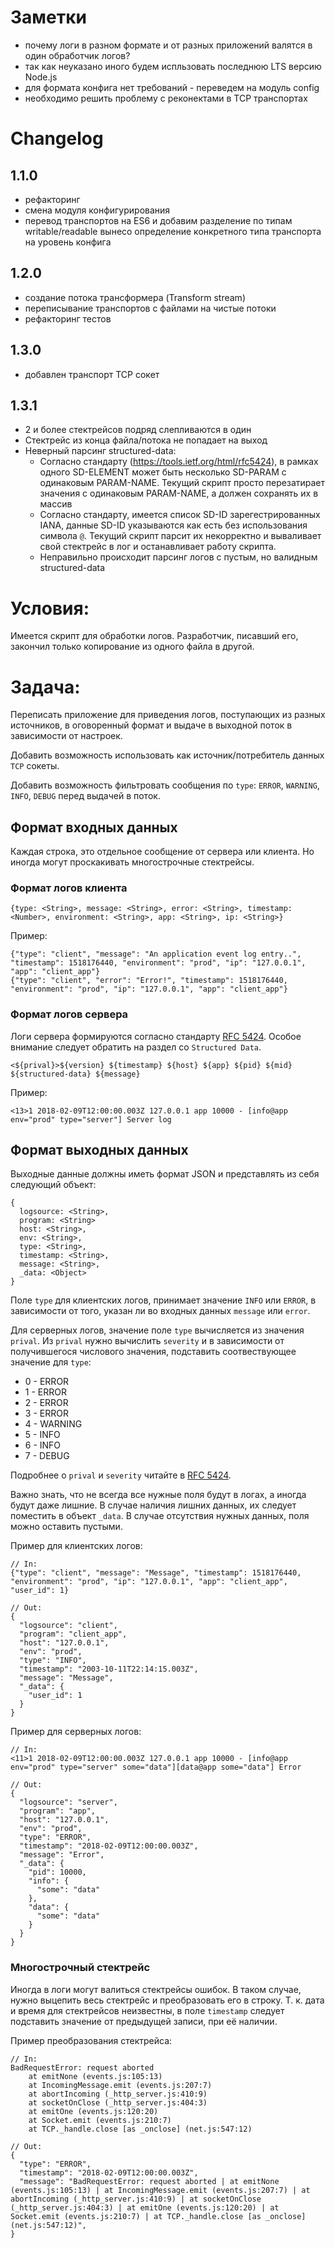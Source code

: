 # Заметки
- почему логи в разном формате и от разных приложений валятся в один обработчик логов?
- так как неуказано иного будем испльзовать последнюю LTS версию Node.js
- для формата конфига нет требований - переведем на модуль config
- необходимо решить проблему с реконектами в TCP транспортах

# Changelog
## 1.1.0
- рефакторинг
- смена модуля конфигурирования
- перевод транспортов на ES6 и добавим разделение по типам writable/readable вынесо определение конкретного типа транспорта на уровень конфига

## 1.2.0
- создание потока трансформера (Transform stream)
- переписывание транспортов с файлами на чистые потоки
- рефакторинг тестов

## 1.3.0
- добавлен транспорт TCP сокет

## 1.3.1
- 2 и более стектрейсов подряд слепливаются в один
- Cтектрейс из конца файла/потока не попадает на выход
- Неверный парсинг structured-data:
    - Согласно стандарту (https://tools.ietf.org/html/rfc5424), в рамках одного SD-ELEMENT может быть несколько SD-PARAM с одинаковым PARAM-NAME. Текущий скрипт просто перезатирает значения с одинаковым PARAM-NAME, а должен сохранять их в массив
    - Согласно стандарту, имеется список SD-ID зарегестрированных IANA, данные SD-ID указываются как есть без использования символа `@`.  Текущий скрипт парсит их некорректно и вываливает свой стектрейс в лог и останавливает работу скрипта.
    - Неправильно происходит парсинг логов с пустым, но валидным structured-data

# Условия:
Имеется скрипт для обработки логов. Разработчик, писавший его, закончил только копирование из одного файла в другой.

# Задача:
Переписать приложение для приведения логов, поступающих из разных источников, в оговоренный формат и выдаче в выходной
поток в зависимости от настроек.

Добавить возможность использовать как источник/потребитель данных `TCP` сокеты.

Добавить возможность фильтровать сообщения по `type`: `ERROR`, `WARNING`, `INFO`, `DEBUG` перед выдачей в поток.

## Формат входных данных
Каждая строка, это отдельное сообщение от сервера или клиента. Но иногда могут проскакивать многострочные стектрейсы.

### Формат логов клиента
`{type: <String>, message: <String>, error: <String>, timestamp: <Number>, environment: <String>, app: <String>, ip: <String>}`

Пример:
```
{"type": "client", "message": "An application event log entry..", "timestamp": 1518176440, "environment": "prod", "ip": "127.0.0.1", "app": "client_app"}
{"type": "client", "error": "Error!", "timestamp": 1518176440, "environment": "prod", "ip": "127.0.0.1", "app": "client_app"}
```

### Формат логов сервера
Логи сервера формируются согласно стандарту [RFC 5424](https://tools.ietf.org/html/rfc5424). Особое внимание следует обратить на раздел со `Structured Data`.

`<${prival}>${version} ${timestamp} ${host} ${app} ${pid} ${mid} ${structured-data} ${message}`

Пример:
```
<13>1 2018-02-09T12:00:00.003Z 127.0.0.1 app 10000 - [info@app env="prod" type="server"] Server log
```

## Формат выходных данных
Выходные данные должны иметь формат JSON и представлять из себя следующий объект:
```
{
  logsource: <String>,
  program: <String>
  host: <String>,
  env: <String>,
  type: <String>,
  timestamp: <String>,
  message: <String>,
  _data: <Object>
}
```
Поле `type` для клиентских логов, принимает значение `INFO` или `ERROR`, в зависимости от того, указан ли во входных данных `message` или `error`.

Для серверных логов, значение поле `type` вычисляется из значения `prival`. Из `prival` нужно вычислить `severity` и в зависимости от получившегося числового значения, подставить соотвествующее значение для `type`:
- 0 - ERROR
- 1 - ERROR
- 2 - ERROR
- 3 - ERROR
- 4 - WARNING
- 5 - INFO
- 6 - INFO
- 7 - DEBUG

Подробнее о `prival` и `severity` читайте в [RFC 5424](https://tools.ietf.org/html/rfc5424).

Важно знать, что не всегда все нужные поля будут в логах, а иногда будут даже лишние. В случае наличия лишних данных, их следует поместить в объект `_data`. В случае отсутствия нужных данных, поля можно оставить пустыми.

Пример для клиентских логов:
```
// In:
{"type": "client", "message": "Message", "timestamp": 1518176440, "environment": "prod", "ip": "127.0.0.1", "app": "client_app", "user_id": 1}

// Out:
{
  "logsource": "client",
  "program": "client_app",
  "host": "127.0.0.1",
  "env": "prod",
  "type": "INFO",
  "timestamp": "2003-10-11T22:14:15.003Z",
  "message": "Message",
  "_data": {
    "user_id": 1
  }
}
```

Пример для серверных логов:
```
// In:
<11>1 2018-02-09T12:00:00.003Z 127.0.0.1 app 10000 - [info@app env="prod" type="server" some="data"][data@app some="data"] Error

// Out:
{
  "logsource": "server",
  "program": "app",
  "host": "127.0.0.1",
  "env": "prod",
  "type": "ERROR",
  "timestamp": "2018-02-09T12:00:00.003Z",
  "message": "Error",
  "_data": {
    "pid": 10000,
    "info": {
      "some": "data"
    },
    "data": {
      "some": "data"
    }
  }
}
```

### Многострочный стектрейс
Иногда в логи могут валиться стектрейсы ошибок. В таком случае, нужно выцепить весь стектрейс и преобразовать его в строку.
Т. к. дата и время для стектрейсов неизвестны, в поле `timestamp` следует подставить значение от предыдущей записи, при её наличии.

Пример преобразования стектрейса:
```
// In:
BadRequestError: request aborted
    at emitNone (events.js:105:13)
    at IncomingMessage.emit (events.js:207:7)
    at abortIncoming (_http_server.js:410:9)
    at socketOnClose (_http_server.js:404:3)
    at emitOne (events.js:120:20)
    at Socket.emit (events.js:210:7)
    at TCP._handle.close [as _onclose] (net.js:547:12)

// Out:
{
  "type": "ERROR",
  "timestamp": "2018-02-09T12:00:00.003Z",
  "message": "BadRequestError: request aborted | at emitNone (events.js:105:13) | at IncomingMessage.emit (events.js:207:7) | at abortIncoming (_http_server.js:410:9) | at socketOnClose (_http_server.js:404:3) | at emitOne (events.js:120:20) | at Socket.emit (events.js:210:7) | at TCP._handle.close [as _onclose] (net.js:547:12)",
}
```
